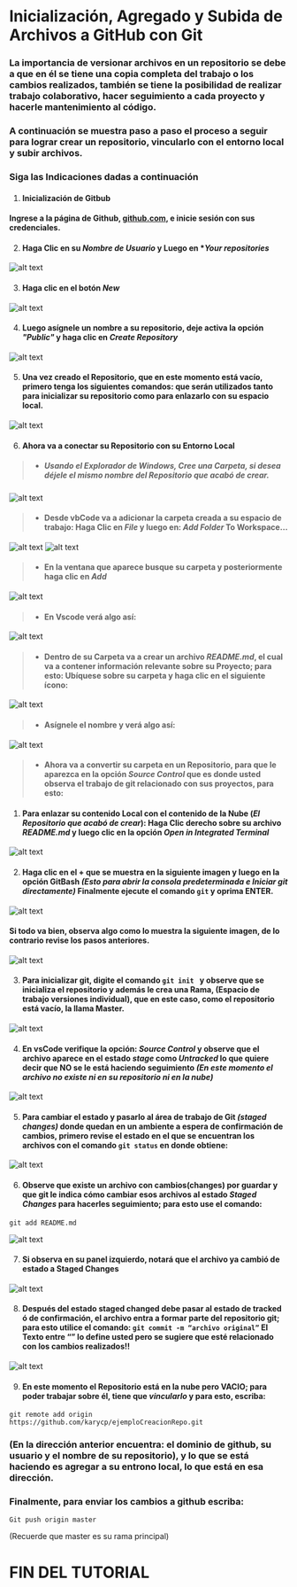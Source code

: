 # Inicialización, Agregado y Subida de Archivos a GitHub con Git
### La importancia de versionar archivos en un repositorio se debe a que en él se tiene una copia completa del trabajo o los cambios realizados, también se tiene la posibilidad de realizar trabajo colaborativo, hacer seguimiento a cada proyecto y hacerle mantenimiento al código.
### A continuación se muestra paso a paso el proceso a seguir para lograr crear un repositorio, vincularlo con el entorno local y subir archivos.

### __Siga las Indicaciones dadas a continuación__
1. #### Inicialización de Gitbub
#### Ingrese a la página de Github,  [github.com](http://github.com "github"), e inicie sesión con sus credenciales.
2. #### Haga Clic en su ***Nombre de Usuario*** y Luego en ****Your repositories***
![alt text](image-1.png)

3. #### Haga clic en el botón ***New***

![alt text](image-2.png)

4. #### Luego asígnele un nombre a su repositorio, deje activa la opción ***"Public"*** y haga clic en ***Create Repository***

![alt text](image-3.png)

5. #### Una vez creado el Repositorio, que en este momento está vacío, primero tenga los siguientes comandos: que serán utilizados tanto para inicializar su repositorio como para enlazarlo con su espacio local.

![alt text](image-4.png)

6. #### Ahora va a conectar su Repositorio con su Entorno Local
> - ##### Usando el Explorador de Windows, Cree una Carpeta, si desea déjele el mismo nombre del Repositorio que acabó de crear.
![alt text](image-5.png)
> - #### Desde vbCode va a adicionar la carpeta creada a su espacio de trabajo: Haga Clic en ***File*** y luego en: ***Add Folder*** To Workspace…
![alt text](image-6.png)
![alt text](image-7.png)
> - #### En la ventana que aparece busque su carpeta y posteriormente haga clic en ***Add***
![alt text](image-8.png)
> - #### En Vscode verá algo así:
![alt text](image-9.png)
> - #### Dentro de su Carpeta va a crear un archivo ***README.md***, el cual va a contener información relevante sobre su Proyecto; para esto: Ubíquese sobre su carpeta y haga clic en el siguiente ícono:

![alt text](image-10.png)
> - #### Asígnele el nombre y verá algo así:
![alt text](image-11.png)
> - #### Ahora va a convertir su carpeta en un Repositorio, para que le aparezca en la opción ***Source Control***  que es donde usted observa el trabajo de git relacionado con sus proyectos, para esto:

1. #### Para  enlazar su contenido Local con el contenido de la Nube (***El Repositorio que acabó de crear***): Haga Clic derecho sobre su archivo ***README.md*** y luego clic en la opción ***Open in Integrated Terminal***
![alt text](image-12.png)

2. #### Haga clic en el + que se muestra en la siguiente imagen y luego en la opción GitBash ***(Esto para abrir la consola predeterminada e Iniciar git directamente)*** Finalmente ejecute el comando ```git``` y oprima ENTER.
![alt text](image-13.png)

#### Si todo va bien, observa algo como lo muestra la siguiente imagen, de lo contrario revise los pasos anteriores.
![alt text](image-14.png)

3. #### Para inicializar git, digite el comando ```git init ``` y observe que se inicializa el repositorio y además le crea una Rama, (Espacio de trabajo versiones individual), que en este caso, como el repositorio está vacío, la llama Master.
![alt text](image-15.png)

4. #### En vsCode verifique la opción: ***Source Control***  y observe que el archivo aparece en el estado ***stage*** como ***Untracked*** lo que quiere decir que NO se le está haciendo seguimiento ***(En este momento el archivo no existe ni en su repositorio ni en la nube)***

![alt text](image-16.png)

5.	#### Para cambiar el estado y pasarlo al área de trabajo de Git  ***(staged changes)*** donde quedan en un ambiente a espera de confirmación de cambios, primero revise el estado en el que se encuentran los archivos con el comando  ```git status``` en donde obtiene:

![alt text](image-17.png)

6. #### Observe que existe un archivo con cambios(changes) por guardar y que git le indica cómo cambiar esos archivos al estado ***Staged Changes*** para hacerles seguimiento; para esto use el comando: 
```git add README.md```

![alt text](image-18.png)

7. #### Si observa en su panel izquierdo, notará que el archivo ya cambió de estado a Staged Changes
![alt text](image-19.png)

8. #### Después del estado staged changed debe pasar  al estado de tracked ó de confirmación, el  archivo entra a formar parte del repositorio git; para esto utilice el comando: ```git commit -m “archivo original”``` El Texto entre “” lo define usted pero se sugiere que esté relacionado con los cambios realizados!!
![alt text](image-20.png)

9. #### En este momento el Repositorio está en la nube pero VACIO; para poder trabajar sobre él, tiene que *vincularlo* y para esto, escriba:
```git remote add origin https://github.com/karycp/ejemploCreacionRepo.git```
### (En la dirección anterior encuentra: el dominio de github, su usuario y el nombre de su repositorio), y lo que se está haciendo es agregar a su entrono local, lo que está en esa dirección.
### Finalmente, para enviar los cambios a github escriba:
```Git push origin master```

(Recuerde que master es su rama principal)

# FIN DEL TUTORIAL
